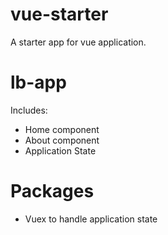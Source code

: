 # vue-starter

A starter app for vue application.

# lb-app
Includes:
* Home component
* About component
* Application State

# Packages
* Vuex to handle application state
